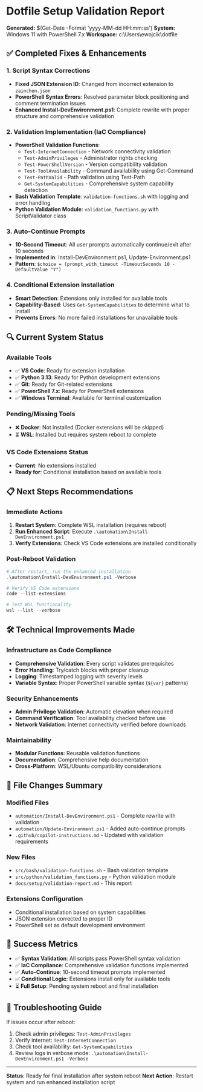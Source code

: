 # Dotfile Setup Validation Report

**Generated:** $(Get-Date -Format 'yyyy-MM-dd HH:mm:ss')
**System:** Windows 11 with PowerShell 7.x
**Workspace:** c:\Users\ewojcik\dotfile

## ✅ Completed Fixes & Enhancements

### 1. Script Syntax Corrections
- **Fixed JSON Extension ID**: Changed from incorrect extension to `zainchen.json`
- **PowerShell Syntax Errors**: Resolved parameter block positioning and comment termination issues
- **Enhanced Install-DevEnvironment.ps1**: Complete rewrite with proper structure and comprehensive validation

### 2. Validation Implementation (IaC Compliance)
- **PowerShell Validation Functions**:
  - `Test-InternetConnection` - Network connectivity validation
  - `Test-AdminPrivileges` - Administrator rights checking
  - `Test-PowerShellVersion` - Version compatibility validation
  - `Test-ToolAvailability` - Command availability using Get-Command
  - `Test-PathValid` - Path validation using Test-Path
  - `Get-SystemCapabilities` - Comprehensive system capability detection
- **Bash Validation Template**: `validation-functions.sh` with logging and error handling
- **Python Validation Module**: `validation_functions.py` with ScriptValidator class

### 3. Auto-Continue Prompts
- **10-Second Timeout**: All user prompts automatically continue/exit after 10 seconds
- **Implemented in**: Install-DevEnvironment.ps1, Update-Environment.ps1
- **Pattern**: `$choice = (prompt_with_timeout -TimeoutSeconds 10 -DefaultValue "Y")`

### 4. Conditional Extension Installation
- **Smart Detection**: Extensions only installed for available tools
- **Capability-Based**: Uses `Get-SystemCapabilities` to determine what to install
- **Prevents Errors**: No more failed installations for unavailable tools

## 🔍 Current System Status

### Available Tools
- ✅ **VS Code**: Ready for extension installation
- ✅ **Python 3.13**: Ready for Python development extensions
- ✅ **Git**: Ready for Git-related extensions
- ✅ **PowerShell 7.x**: Ready for PowerShell extensions
- ✅ **Windows Terminal**: Available for terminal customization

### Pending/Missing Tools
- ❌ **Docker**: Not installed (Docker extensions will be skipped)
- ⏳ **WSL**: Installed but requires system reboot to complete

### VS Code Extensions Status
- **Current**: No extensions installed
- **Ready for**: Conditional installation based on available tools

## 📋 Next Steps Recommendations

### Immediate Actions
1. **Restart System**: Complete WSL installation (requires reboot)
2. **Run Enhanced Script**: Execute `.\automation\Install-DevEnvironment.ps1`
3. **Verify Extensions**: Check VS Code extensions are installed conditionally

### Post-Reboot Validation
```powershell
# After restart, run the enhanced installation
.\automation\Install-DevEnvironment.ps1 -Verbose

# Verify VS Code extensions
code --list-extensions

# Test WSL functionality
wsl --list --verbose
```

## 🛠️ Technical Improvements Made

### Infrastructure as Code Compliance
- **Comprehensive Validation**: Every script validates prerequisites
- **Error Handling**: Try/catch blocks with proper cleanup
- **Logging**: Timestamped logging with severity levels
- **Variable Syntax**: Proper PowerShell variable syntax (`${var}` patterns)

### Security Enhancements
- **Admin Privilege Validation**: Automatic elevation when required
- **Command Verification**: Tool availability checked before use
- **Network Validation**: Internet connectivity verified before downloads

### Maintainability
- **Modular Functions**: Reusable validation functions
- **Documentation**: Comprehensive help documentation
- **Cross-Platform**: WSL/Ubuntu compatibility considerations

## 📝 File Changes Summary

### Modified Files
- `automation/Install-DevEnvironment.ps1` - Complete rewrite with validation
- `automation/Update-Environment.ps1` - Added auto-continue prompts
- `.github/copilot-instructions.md` - Updated with validation requirements

### New Files
- `src/bash/validation-functions.sh` - Bash validation template
- `src/python/validation_functions.py` - Python validation module
- `docs/setup/validation-report.md` - This report

### Extensions Configuration
- Conditional installation based on system capabilities
- JSON extension corrected to proper ID
- PowerShell set as default development environment

## 🎯 Success Metrics

- ✅ **Syntax Validation**: All scripts pass PowerShell syntax validation
- ✅ **IaC Compliance**: Comprehensive validation functions implemented
- ✅ **Auto-Continue**: 10-second timeout prompts implemented
- ✅ **Conditional Logic**: Extensions install only for available tools
- ⏳ **Full Setup**: Pending system reboot and final installation

## 🔧 Troubleshooting Guide

If issues occur after reboot:
1. Check admin privileges: `Test-AdminPrivileges`
2. Verify internet: `Test-InternetConnection`
3. Check tool availability: `Get-SystemCapabilities`
4. Review logs in verbose mode: `.\automation\Install-DevEnvironment.ps1 -Verbose`

---
**Status**: Ready for final installation after system reboot
**Next Action**: Restart system and run enhanced installation script
